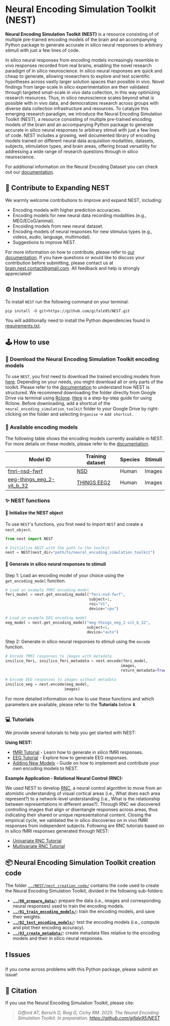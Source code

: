 # Neural Encoding Simulation Toolkit (NEST)

**Neural Encoding Simulation Toolkit (NEST)** is a resource consisting of of multiple pre-trained encoding models of the brain and an accompanying Python package to generate accurate in silico neural responses to arbitrary stimuli with just a few lines of code.

In silico neural responses from encoding models increasingly resemble in vivo responses recorded from real brains, enabling the novel research paradigm of in silico neuroscience. In silico neural responses are quick and cheap to generate, allowing researchers to explore and test scientific hypotheses across vastly larger solution spaces than possible in vivo. Novel findings from large-scale in silico experimentation are then validated through targeted small-scale in vivo data collection, in this way optimizing research resources. Thus, in silico neuroscience scales beyond what is possible with in vivo data, and democratizes research across groups with diverse data collection infrastructure and resources. To catalyze this emerging research paradigm, we introduce the Neural Encoding Simulation Toolkit (NEST), a resource consisting of multiple pre-trained encoding models of the brain and an accompanying Python package to generate accurate in silico neural responses to arbitrary stimuli with just a few lines of code. NEST includes a growing, well documented library of encoding models trained on different neural data acquisition modalities, datasets, subjects, stimulation types, and brain areas, offering broad versatility for addressing a wide range of research questions through in silico neuroscience.

For additional information on the Neural Encoding Dataset you can check out our [documentation][nest_website].



## 🤝 Contribute to Expanding NEST

We warmly welcome contributions to improve and expand NEST, including:
- Encoding models with higher prediction accuracies.
- Encoding models for new neural data recording modalities (e.g., MEG/ECoG/animal).
- Encoiding models from new neural dataset.
- Encoding models of neural responses for new stimulus types (e.g., videos, audio, language, multimodal).
- Suggestions to improve NEST.

For more information on how to contribute, please refer to [our documentation][nest_contribute]. If you have questions or would like to discuss your contribution before submitting, please contact us at brain.nest.contact@gmail.com. All feedback and help is strongly appreciated!



## ⚙️ Installation

To install `NEST` run the following command on your terminal:

```shell
pip install -U git+https://github.com/gifale95/NEST.git
```

You will additionally need to install the Python dependencies found in [requirements.txt][requirements].



## 🕹️ How to use

### 🧰 Download the Neural Encoding Simulation Toolkit encoding models


To use `NEST`, you first need to download the trained encoding models from [here][nest_data]. Depending on your needs, you might download all or only parts of the toolkit. Please refer to the [documentation][nest_structure] to understand how NEST is structured.
We recommend downloading the folder directly from Google Drive via terminal using [Rclone][rclone]. [Here][guide] is a step-by-step guide for using Rclone. Before downloading, add a shortcut of the `neural_encoding_simulation_toolkit` folder to your Google Drive by right-clicking on the folder and selecting `Organise` → `Add shortcut`.




### 🧠 Available encoding models

The following table shows the encoding models currently available in NEST. For more details on these models, please refer to the [documentation][model_cards].

| Model ID | Training dataset | Species | Stimuli |
|----------|------------------|---------|---------|
| [fmri-nsd-fwrf][fmri-nsd-fwrf] | [NSD][allen] | Human | Images |
| [eeg-things_eeg_2-vit_b_32][eeg-things_eeg_2-vit_b_32] | [THINGS EEG2][THINGS EEG2] | Human | Images |
 


### ✨ NEST functions

#### 🔹 Initialize the NEST object

To use `NEST`'s functions, you first need to import `NEST` and create a `nest_object`.

```python
from nest import NEST

# Initialize NEST with the path to the toolkit
nest = NEST(nest_dir="path/to/neural_encoding_simulation_toolkit")
```
#### 🔹 Generate in silico neural responses to stimuli

Step 1: Load an encoding model of your choice using the `get_encoding_model` function.

```python
# Load an example fMRI encoding model
fmri_model = nest.get_encoding_model("fmri-nsd-fwrf", 
                                     subject=1,
                                     roi="V1",
                                     device="cpu")

# Load an example EEG encoding model
eeg_model = nest.get_encoding_model("eeg-things_eeg_2-vit_b_32",
                                    subject=1,
                                    device="auto")

```

Step 2: Generate in silico neural responses to stimuli using the `encode` function.

```python
# Encode fMRI responses to images with metadata
insilico_fmri, insilico_fmri_metadata = nest.encode(fmri_model,
                                                   images,
                                                   return_metadata=True)  # if needed

# Encode EEG responses to images without metadata
insilico_eeg = nest.encode(eeg_model,
                          images)
```

For more detailed information on how to use these functions and which parameters are available, please refer to the **Tutorials** below ⬇️.


### 💻 Tutorials

We provide several tutorials to help you get started with NEST:

**Using NEST:**
- [fMRI Tutorial](https://colab.research.google.com/drive/1W9Sroz2Y0eTYfyhVrAJwe50GGHHAGBdE?usp=drive_link) - Learn how to generate in silico fMRI responses.
- [EEG Tutorial](https://colab.research.google.com/drive/10NSRBrJ390vuaPyRWq5fDBIA4NNAUlTk?usp=drive_link) - Explore how to generate EEG responses.
- [Adding New Models](https://neural-encoding-simulation-toolkit.readthedocs.io/en/latest/tutorials/Adding_New_Models_to_Nest.html) - Guide on how to implement and contribute your own encoding models to NEST.

**Example Application - Relational Neural Control (RNC):**

We used NEST to develop [RNC](https://github.com/gifale95/RNC), a neural control algorithm to move from an atomistic understanding of visual cortical areas (i.e., What does each area represent?) to a network-level understanding (i.e., What is the relationship between representations in different areas?). Through RNC we discovered controlling images that align or disentangle responses across areas, thus indicating their shared or unique representational content. Closing the empirical cycle, we validated the in silico discoveries on in vivo fMRI responses from independent subjects. Following are RNC tutorials based on in silico fMRI responses generated through NEST:

- [Univariate RNC Tutorial](https://colab.research.google.com/drive/1QpMSlvKZMLrDNeESdch6AlQ3qKsM1isO?usp=sharing) 
- [Multivariate RNC Tutorial](https://colab.research.google.com/drive/1bEKCzkjNfM-jzxRj-JX2zxB17XBouw23?usp=sharing) 



## 📦 Neural Encoding Simulation Toolkit creation code

The folder [`../NEST/nest_creation_code/`][nest_creation_code] contains the code used to create the Neural Encoding Simulation Toolkit, divided in the following sub-folders:

* **[`../00_prepare_data/`][prepare_data]:** prepare the data (i.e., images and corresponding neural responses) used to train the encoding models.
* **[`../01_train_encoding_models/`][train_encoding]:** train the encoding models, and save their weights.
* **[`../02_test_encoding_models/`][test_encoding]:** test the encoding models (i.e., compute and plot their encoding accuracy).
* **[`../03_create_metadata/`][metadata]:** create metadata files relative to the encoding models and their in silico neural responses.



## ❗ Issues

If you come across problems with this Python package, please submit an issue!



## 📜 Citation

If you use the Neural Encoding Simulation Toolkit, please cite:

> *Gifford AT, Bersch D, Roig G, Cichy RM. 2025. The Neural Encoding Simulation Toolkit. In preparation. https://github.com/gifale95/NEST*


[nest_website]: https://neural-encoding-simulation-toolkit.readthedocs.io/en/latest/
[nest_structure]: https://neural-encoding-simulation-toolkit.readthedocs.io/en/latest/data_storage.html#
[model_cards]: https://neural-encoding-simulation-toolkit.readthedocs.io/en/latest/models/overview.html
[nest_contribute]: https://neural-encoding-simulation-toolkit.readthedocs.io/en/latest/contribution.html
[imagenet]: https://www.image-net.org/challenges/LSVRC/2012/index.php
[russakovsky]: https://link.springer.com/article/10.1007/s11263-015-0816-y
[things]: https://things-initiative.org/
[hebart]: https://journals.plos.org/plosone/article?id=10.1371/journal.pone.0223792
[nsd]: https://naturalscenesdataset.org/
[allen]: https://www.nature.com/articles/s41593-021-00962-x
[requirements]: https://github.com/gifale95/NEST/blob/main/requirements.txt
[rclone]: https://rclone.org/
[guide]: https://noisyneuron.github.io/nyu-hpc/transfer.html
[nest_data]: https://forms.gle/ZKxEcjBmdYL6zdrg9
[data_manual]: https://docs.google.com/document/d/1DeQwjq96pTkPEnqv7V6q9g_NTHCjc6aYr6y3wPlwgDE/edit?usp=drive_link


[get_encoding_model]: https://github.com/gifale95/NEST/blob/main/nest/nest.py#L207
[encode]: https://github.com/gifale95/NEST/blob/main/nest/nest.py#L321
[load_insilico_neural_responses]: https://github.com/gifale95/NEST/blob/main/nest/nest.py#L551


[fmri-nsd-fwrf]: https://neural-encoding-simulation-toolkit.readthedocs.io/en/latest/models/model_cards/fmri-nsd-fwrf.html
[eeg-things_eeg_2-vit_b_32]: https://neural-encoding-simulation-toolkit.readthedocs.io/en/latest/models/model_cards/eeg-things_eeg_2-vit_b_32.html
[THINGS EEG2]: https://doi.org/10.1016/j.neuroimage.2022.119754


[fmri_tutorial_colab]: https://colab.research.google.com/drive/1W9Sroz2Y0eTYfyhVrAJwe50GGHHAGBdE?usp=drive_link
[eeg_tutorial_colab]: https://colab.research.google.com/drive/10NSRBrJ390vuaPyRWq5fDBIA4NNAUlTk?usp=drive_link
[fmri_tutorial_jupyter]: https://github.com/gifale95/NEST/blob/main/tutorials/nest_fmri_tutorial.ipynb
[eeg_tutorial_jupyter]: https://github.com/gifale95/NEST/blob/main/tutorials/nest_eeg_tutorial.ipynb
[uni_rnc_colab]: https://colab.research.google.com/drive/1QpMSlvKZMLrDNeESdch6AlQ3qKsM1isO?usp=sharing
[multi_rnc_colab]: https://colab.research.google.com/drive/1bEKCzkjNfM-jzxRj-JX2zxB17XBouw23?usp=sharing
[uni_rnc_jupyter]: https://github.com/gifale95/RNC/blob/main/tutorials/univariate_rnc_tutorial.ipynb
[multi_rnc_jupyter]: https://github.com/gifale95/RNC/blob/main/tutorials/multivariate_rnc_tutorial.ipynb
[nest_creation_code]: https://github.com/gifale95/NEST/tree/main/nest_creation_code/
[prepare_data]: https://github.com/gifale95/NEST/tree/main/nest_creation_code/00_prepare_data
[train_encoding]: https://github.com/gifale95/NEST/tree/main/nest_creation_code/01_train_encoding_models
[test_encoding]: https://github.com/gifale95/NEST/tree/main/nest_creation_code/02_test_encoding_models
[metadata]: https://github.com/gifale95/NEST/tree/main/nest_creation_code/03_create_metadata
[synthesize]: https://github.com/gifale95/NEST/tree/main/nest_creation_code/04_synthesize_neural_responses

